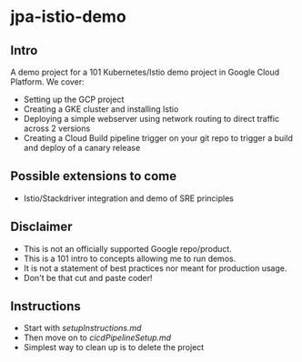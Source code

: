 # jpa-istio-demo

## Intro
A demo project for a 101 Kubernetes/Istio demo project in Google Cloud Platform. We cover:
* Setting up the GCP project
* Creating a GKE cluster and installing Istio
* Deploying a simple webserver using network routing to direct traffic across 2 versions
* Creating a Cloud Build pipeline trigger on your git repo to trigger a build and deploy of a canary release

## Possible extensions to come
* Istio/Stackdriver integration and demo of SRE principles

## Disclaimer
* This is not an officially supported Google repo/product.
* This is a 101 intro to concepts allowing me to run demos.
* It is not a statement of best practices nor meant for production usage.
* Don't be that cut and paste coder!

## Instructions
* Start with *setupInstructions.md*
* Then move on to *cicdPipelineSetup.md*
* Simplest way to clean up is to delete the project 
